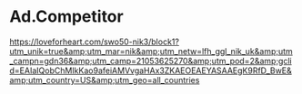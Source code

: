 # Ad.Competitor
https://loveforheart.com/swo50-nik3/block1?utm_unik=true&amp;utm_mar=nik&amp;utm_netw=lfh_ggl_nik_uk&amp;utm_campn=gdn36&amp;utm_camp=21053625270&amp;utm_pod=2&amp;gclid=EAIaIQobChMIkKao9afeiAMVvgaHAx3ZKAEOEAEYASAAEgK9RfD_BwE&amp;utm_country=US&amp;utm_geo=all_countries
